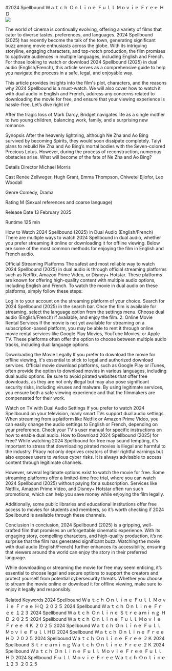 #2024 Spellbound Ｗａｔｃｈ Ｏｎｌｉｎｅ Ｆｕｌｌ Ｍｏｖｉｅ Ｆｒｅｅ ＨＤ  
[![](https://i.imgur.com/qSNzIqt.png)](https://movie.rssnews.media/qVqCvPVL.php)  
  
The world of cinema is continually evolving, offering a variety of films that cater to diverse tastes, preferences, and languages. 2024 Spellbound (2025) has recently become the talk of the town, generating significant buzz among movie enthusiasts across the globe. With its intriguing storyline, engaging characters, and top-notch production, the film promises to captivate audiences in multiple languages, including English and French. For those looking to watch or download 2024 Spellbound (2025) in dual audio (English/French), this article serves as a comprehensive guide to help you navigate the process in a safe, legal, and enjoyable way.

This article provides insights into the film's plot, characters, and the reasons why 2024 Spellbound is a must-watch. We will also cover how to watch it with dual audio in English and French, address any concerns related to downloading the movie for free, and ensure that your viewing experience is hassle-free. Let’s dive right in!

After the tragic loss of Mark Darcy, Bridget navigates life as a single mother to two young children, balancing work, family, and a surprising new romance.

Synopsis
After the heavenly lightning, although Ne Zha and Ao Bing survived by becoming Spirits, they would soon dissipate completely. Taiyi plans to rebuild Ne Zha and Ao Bing’s mortal bodies with the Seven-colored Precious Lotus. However, during the process of reconstruction, numerous obstacles arise. What will become of the fate of Ne Zha and Ao Bing?

Details
Director Michael Morris

Cast Renée Zellweger, Hugh Grant, Emma Thompson, Chiwetel Ejiofor, Leo Woodall

Genre Comedy, Drama

Rating M (Sexual references and coarse language)

Release Date 13 February 2025

Runtime 125 min

How to Watch 2024 Spellbound (2025) in Dual Audio (English/French)
There are multiple ways to watch 2024 Spellbound in dual audio, whether you prefer streaming it online or downloading it for offline viewing. Below are some of the most common methods for enjoying the film in English and French audio.

Official Streaming Platforms The safest and most reliable way to watch 2024 Spellbound (2025) in dual audio is through official streaming platforms such as Netflix, Amazon Prime Video, or Disney+ Hotstar. These platforms are known for offering high-quality content with multiple audio options, including English and French.
To watch the movie in dual audio on these platforms, simply follow these steps:

Log in to your account on the streaming platform of your choice. Search for 2024 Spellbound (2025) in the search bar. Once the film is available for streaming, select the language option from the settings menu. Choose dual audio (English/French) if available, and enjoy the film. 2. Online Movie Rental Services If the movie is not yet available for streaming on a subscription-based platform, you may be able to rent it through online movie rental services like Google Play Movies, YouTube Movies, or Apple TV. These platforms often offer the option to choose between multiple audio tracks, including dual language options.

Downloading the Movie Legally If you prefer to download the movie for offline viewing, it's essential to stick to legal and authorized download services. Official movie download platforms, such as Google Play or iTunes, often provide the option to download movies in various languages, including dual audio options.
Be sure to avoid pirated websites that offer free downloads, as they are not only illegal but may also pose significant security risks, including viruses and malware. By using legitimate services, you ensure both a safe viewing experience and that the filmmakers are compensated for their work.

Watch on TV with Dual Audio Settings If you prefer to watch 2024 Spellbound on your television, many smart TVs support dual audio settings. When streaming from a platform like Netflix or Amazon Prime Video, you can easily change the audio settings to English or French, depending on your preference. Check your TV's user manual for specific instructions on how to enable dual audio.
How to Download 2024 Spellbound (2025) for Free?
While watching 2024 Spellbound for free may sound tempting, it's important to stress that downloading pirated movies is illegal and harmful to the industry. Piracy not only deprives creators of their rightful earnings but also exposes users to various cyber risks. It is always advisable to access content through legitimate channels.

However, several legitimate options exist to watch the movie for free. Some streaming platforms offer a limited-time free trial, where you can watch 2024 Spellbound (2025) without paying for a subscription. Services like Netflix, Amazon Prime Video, and Disney+ Hotstar often run such promotions, which can help you save money while enjoying the film legally.

Additionally, some public libraries and educational institutions offer free access to movies for students and members, so it’s worth checking if 2024 Spellbound is available through these channels.

Conclusion
In conclusion, 2024 Spellbound (2025) is a gripping, well-crafted film that promises an unforgettable cinematic experience. With its engaging story, compelling characters, and high-quality production, it’s no surprise that the film has generated significant buzz. Watching the movie with dual audio (English/French) further enhances its accessibility, ensuring that viewers around the world can enjoy the story in their preferred language.

While downloading or streaming the movie for free may seem enticing, it’s essential to choose legal and secure options to support the creators and protect yourself from potential cybersecurity threats. Whether you choose to stream the movie online or download it for offline viewing, make sure to enjoy it legally and responsibly.

Related Keywords
2024 Spellbound Ｗａｔｃｈ Ｏｎｌｉｎｅ Ｆｕｌｌ Ｍｏｖｉｅ Ｆｒｅｅ ＨＱ ２０２５
2024 Spellbound Ｗａｔｃｈ Ｏｎｌｉｎｅ Ｆｒｅｅ １２３
2024 Spellbound Ｗａｔｃｈ Ｏｎｌｉｎｅ Ｓｔｒｅａｍｉｎｇ ＨＤ ２０２５
2024 Spellbound Ｗａｔｃｈ Ｏｎｌｉｎｅ Ｆｕｌｌ Ｍｏｖｉｅ Ｆｒｅｅ ４Ｋ ２０２５
2024 Spellbound Ｗａｔｃｈ Ｏｎｌｉｎｅ Ｆｕｌｌ Ｍｏｖｉｅ ＦｕｌｌＨＤ
2024 Spellbound Ｗａｔｃｈ Ｏｎｌｉｎｅ Ｆｒｅｅ ＨＤ ２０２５
2024 Spellbound Ｗａｔｃｈ Ｏｎｌｉｎｅ Ｆｒｅｅ ２Ｋ
2024 Spellbound Ｓｔｒｅａｍｉｎｇ Ｗａｔｃｈ Ｏｎｌｉｎｅ Ｆｒｅｅ ２Ｋ
2024 Spellbound Ｗａｔｃｈ Ｏｎｌｉｎｅ Ｆｕｌｌ Ｍｏｖｉｅ Ｆｒｅｅ ＦｕｌｌＨＤ
2024 Spellbound Ｆｕｌｌ Ｍｏｖｉｅ Ｆｒｅｅ Ｗａｔｃｈ Ｏｎｌｉｎｅ １２３ ２０２５
